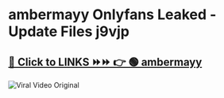 
 # ambermayy Onlyfans Leaked - Update Files j9vjp

## <h2><a href="https://clipsfans.com/ambermayy&ref=git">🔗 Click to LINKS ⏩⏩ 👉 🟢 ambermayy </a></h2>

<a href="https://clipsfans.com/ambermayy&ref=git" rel="nofollow" data-target="animated-image.originalLink"><img src="https://i.ibb.co.com/xMMVF88/686577567.gif" alt="Viral Video Original" style="max-width: 100%; display: inline-block;" data-target="animated-image.originalImage"></a>

